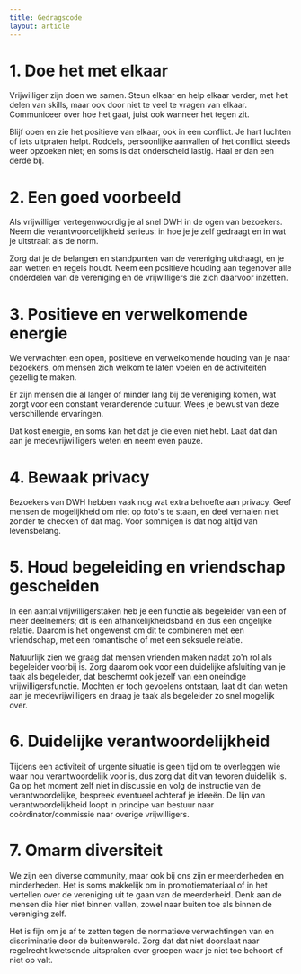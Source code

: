 ```yaml
---
title: Gedragscode
layout: article
---
```


# 1. Doe het met elkaar

Vrijwilliger zijn doen we samen. Steun elkaar en help elkaar verder, met het delen van skills, maar ook door niet te veel te vragen van elkaar. Communiceer over hoe het gaat, juist ook wanneer het tegen zit.

Blijf open en zie het positieve van elkaar, ook in een conflict. Je hart luchten of iets uitpraten helpt. Roddels, persoonlijke aanvallen of het conflict steeds weer opzoeken niet; en soms is dat onderscheid lastig. Haal er dan een derde bij.

# 2. Een goed voorbeeld

Als vrijwilliger vertegenwoordig je al snel DWH in de ogen van bezoekers.  Neem die verantwoordelijkheid serieus: in hoe je je zelf gedraagt en in wat je uitstraalt als de norm.

Zorg dat je de belangen en standpunten van de vereniging uitdraagt, en je aan wetten en regels houdt. Neem een positieve houding aan tegenover alle onderdelen van de vereniging en de vrijwilligers die zich daarvoor inzetten.

# 3. Positieve en verwelkomende energie

We verwachten een open, positieve en verwelkomende houding van je naar bezoekers, om mensen zich welkom te laten voelen en de activiteiten gezellig te maken.

Er zijn mensen die al langer of minder lang bij de vereniging komen, wat zorgt voor een constant veranderende cultuur. Wees je bewust van deze verschillende ervaringen.

Dat kost energie, en soms kan het dat je die even niet hebt. Laat dat dan aan je medevrijwilligers weten en neem even pauze.

# 4. Bewaak privacy

Bezoekers van DWH hebben vaak nog wat extra behoefte aan privacy. Geef mensen de mogelijkheid om niet op foto's te staan, en deel verhalen niet zonder te checken of dat mag. Voor sommigen is dat nog altijd van levensbelang.

# 5. Houd begeleiding en vriendschap gescheiden

In een aantal vrijwilligerstaken heb je een functie als begeleider van een of meer deelnemers; dit is een afhankelijkheidsband en dus een ongelijke relatie. Daarom is het ongewenst om dit te combineren met een vriendschap, met een romantische of met een seksuele relatie.

Natuurlijk zien we graag dat mensen vrienden maken nadat zo'n rol als begeleider voorbij is. Zorg daarom ook voor een duidelijke afsluiting van je taak als begeleider, dat beschermt ook jezelf van een oneindige vrijwilligersfunctie. Mochten er toch gevoelens ontstaan, laat dit dan weten aan je medevrijwilligers en draag je taak als begeleider zo snel mogelijk over.

# 6. Duidelijke verantwoordelijkheid

Tijdens een activiteit of urgente situatie is geen tijd om te overleggen wie waar nou verantwoordelijk voor is, dus zorg dat dit van tevoren duidelijk is. Ga op het moment zelf niet in discussie en volg de instructie van de verantwoordelijke, bespreek eventueel achteraf je ideeën. De lijn van verantwoordelijkheid loopt in principe van bestuur naar coördinator/commissie naar overige vrijwilligers.

# 7. Omarm diversiteit

We zijn een diverse community, maar ook bij ons zijn er meerderheden en minderheden. Het is soms makkelijk om in promotiemateriaal of in het vertellen over de vereniging uit te gaan van de meerderheid. Denk aan de mensen die hier niet binnen vallen, zowel naar buiten toe als binnen de vereniging zelf.

Het is fijn om je af te zetten tegen de normatieve verwachtingen van en discriminatie door de buitenwereld. Zorg dat dat niet doorslaat naar regelrecht kwetsende uitspraken over groepen waar je niet toe behoort of niet op valt.
